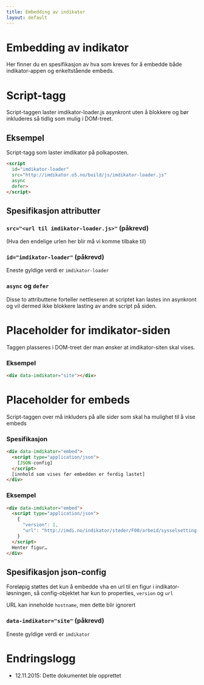 ```yaml
---
title: Embedding av indikator
layout: default
---
```


# Embedding av indikator

Her finner du en spesifikasjon av hva som kreves for å embedde både indikator-appen og enkeltstående embeds.

# Script-tagg
Script-taggen laster imdikator-loader.js asynkront uten å blokkere og bør inkluderes så tidlig som mulig i DOM-treet.

## Eksempel

Script-tagg som laster imdikator på polkaposten.

```html
<script
  id="imdikator-loader"
  src="http://imdikator.o5.no/build/js/imdikator-loader.js"
  async
  defer>
</script>
```

## Spesifikasjon attributter
### `src="<url til imdikator-loader.js>"` (påkrevd)

(Hva den endelige urlen her blir må vi komme tilbake til)

### `id="imdikator-loader"`  (påkrevd)
Eneste gyldige verdi er `imdikator-loader`

### `async` og `defer`
Disse to attributtene forteller nettleseren at scriptet kan lastes inn asynkront og vil dermed ikke blokkere lasting av andre script på siden.

# Placeholder for imdikator-siden

Taggen plasseres i DOM-treet der man ønsker at imdikator-siten skal vises.

### Eksempel
```html
<div data-imdikator="site"></div>
```

# Placeholder for embeds

Script-taggen over må inkluders på alle sider som skal ha mulighet til å vise embeds

### Spesifikasjon

```html
<div data-imdikator="embed">
  <script type="application/json">
    [JSON-config]
  </script>
  [innhold som vises før embedden er ferdig lastet]
</div>
```


### Eksempel
```html
<div data-imdikator="embed">
  <script type="application/json">
    {
      "version": 1,
      "url": "http://imdi.no/indikator/steder/F00/arbeid/sysselsetting-alder-innvkat"
    }
  </script>
  Henter figur…
</div>
```

## Spesifikasjon json-config

Foreløpig støttes det kun å embedde vha en url til en figur i indikator-løsningen, så config-objektet har kun to properties, `version` og `url`

URL kan inneholde `hostname`, men dette blir ignorert

### `data-imdikator="site"` (påkrevd)
Eneste gyldige verdi er `imdikator`

# Endringslogg

- 12.11.2015: Dette dokumentet ble opprettet
